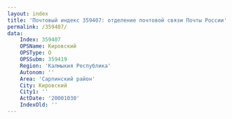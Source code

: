 ```yaml
---
layout: index
title: 'Почтовый индекс 359407: отделение почтовой связи Почты России'
permalink: /359407/
data:
    Index: 359407
    OPSName: Кировский
    OPSType: О
    OPSSubm: 359419
    Region: 'Калмыкия Республика'
    Autonom: ''
    Area: 'Сарпинский район'
    City: Кировский
    City1: ''
    ActDate: '20001030'
    IndexOld: ''
---
```

